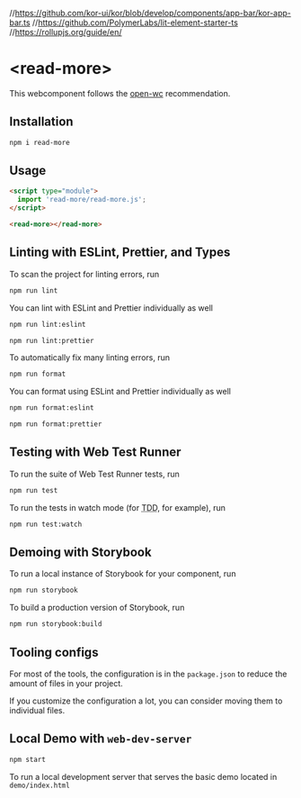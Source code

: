 //https://github.com/kor-ui/kor/blob/develop/components/app-bar/kor-app-bar.ts
//https://github.com/PolymerLabs/lit-element-starter-ts
//https://rollupjs.org/guide/en/

# \<read-more>

This webcomponent follows the [open-wc](https://github.com/open-wc/open-wc) recommendation.

## Installation

```bash
npm i read-more
```

## Usage

```html
<script type="module">
  import 'read-more/read-more.js';
</script>

<read-more></read-more>
```

## Linting with ESLint, Prettier, and Types

To scan the project for linting errors, run

```bash
npm run lint
```

You can lint with ESLint and Prettier individually as well

```bash
npm run lint:eslint
```

```bash
npm run lint:prettier
```

To automatically fix many linting errors, run

```bash
npm run format
```

You can format using ESLint and Prettier individually as well

```bash
npm run format:eslint
```

```bash
npm run format:prettier
```

## Testing with Web Test Runner

To run the suite of Web Test Runner tests, run

```bash
npm run test
```

To run the tests in watch mode (for <abbr title="test driven development">TDD</abbr>, for example), run

```bash
npm run test:watch
```

## Demoing with Storybook

To run a local instance of Storybook for your component, run

```bash
npm run storybook
```

To build a production version of Storybook, run

```bash
npm run storybook:build
```

## Tooling configs

For most of the tools, the configuration is in the `package.json` to reduce the amount of files in your project.

If you customize the configuration a lot, you can consider moving them to individual files.

## Local Demo with `web-dev-server`

```bash
npm start
```

To run a local development server that serves the basic demo located in `demo/index.html`
